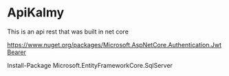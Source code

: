 # ApiKalmy
This is an api rest that was built in net core

https://www.nuget.org/packages/Microsoft.AspNetCore.Authentication.JwtBearer

Install-Package Microsoft.EntityFrameworkCore.SqlServer
